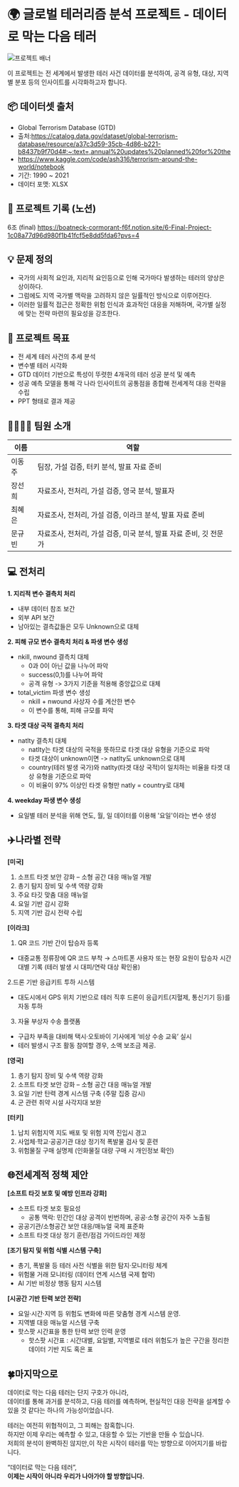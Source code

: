 # 🌍 글로벌 테러리즘 분석 프로젝트 - 데이터로 막는 다음 테러

![프로젝트 배너](https://i.pinimg.com/736x/b7/c7/fd/b7c7fdfd68e41c035569982893c90083.jpg)

이 프로젝트는 전 세계에서 발생한 테러 사건 데이터를 분석하여,
공격 유형, 대상, 지역별 분포 등의 인사이트를 시각화하고자 합니다.

## 📦 데이터셋 출처

- Global Terrorism Database (GTD)
- 출처:https://catalog.data.gov/dataset/global-terrorism-database/resource/a37c3d59-35cb-4d86-b221-b8437b9f70d4#:~:text=,annual%20updates%20planned%20for%20the
- https://www.kaggle.com/code/ash316/terrorism-around-the-world/notebook
- 기간: 1990 ~ 2021
- 데이터 포맷: XLSX

## 🧾 프로젝트 기록 (노션)

6조 (final)
https://boatneck-cormorant-f6f.notion.site/6-Final-Project-1c08a77d96d980f1b41fcf5e8dd5fda6?pvs=4

## 💡 문제 정의

- 국가의 사회적 요인과, 지리적 요인등으로 인해 국가마다 발생하는 테러의 양상은 상이하다.
- 그럼에도 지역 국가별 맥락을 고려하지 않은 일률적인 방식으로 이루어진다.
- 이러한 일률적 접근은 정확한 위험 인식과 효과적인 대응을 저해하며, 국가별 실정에 맞는 전략 마련의 필요성을 강조한다.

## 🎯 프로젝트 목표

- 전 세계 테러 사건의 추세 분석
- 변수별 테러 시각화
- GTD 데이터 기반으로 특성이 뚜렷한 4개국의 테러 성공 분석 및 예측
- 성공 예측 모델을 통해 각 나라 인사이트의 공통점을 종합해 전세계적 대응 전략을 수립
- PPT 형태로 결과 제공

## 👨‍👩‍👧‍👦 팀원 소개

| 이름  | 역할           |
|-----|--------------|
| 이동주 | 팀장, 가설 검증, 터키 분석, 발표 자료 준비           |
| 장선희 | 자료조사, 전처리, 가설 검증, 영국 분석, 발표자  |
| 최혜은 | 자료조사, 전처리, 가설 검증, 이라크 분석, 발표 자료 준비  |
| 문규빈 | 자료조사, 전처리, 가설 검증, 미국 분석, 발표 자료 준비, 깃 전문가  |

## 💻 전처리

**1. 지리적 변수 결측치 처리**
- 내부 데이터 참조 보간
- 외부 API 보간
- 남아있는 결측값들은 모두 Unknown으로 대체
  
**2. 피해 규모 변수 결측치 처리 & 파생 변수 생성**
- nkill, nwound 결측치 대체
  - 0과 0이 아닌 값을 나누어 파악
  - success(0,1)를 나누어 파악
  - 공격 유형
-> 3가지 기준을 적용해 중앙값으로 대체
- total_victim 파생 변수 생성
  - nkill + nwound 사상자 수를 계산한 변수
  - 이 변수를 통해, 피해 규모를 파악
    
**3. 타겟 대상 국적 결측치 처리**
- natlty 결측치 대체
    - natlty는 타겟 대상의 국적을 뜻하므로 타겟 대상 유형을 기준으로 파악
    - 타겟 대상이 unknown이면 -> natlty도 unknown으로 대체
    - country(테러 발생 국가)와 natlty(타겟 대상 국적)이 일치하는 비율을 타겟 대상 유형을 기준으로 파악
    - 이 비율이 97% 이상인 타겟 유형만 natly = country로 대체
      
**4. weekday 파생 변수 생성**
- 요일별 테러 분석을 위해 연도, 월, 일 데이터를 이용해 '요일'이라는 변수 생성
 
## ✈️나라별 전략

**[미국]**
1. 소프트 타겟 보안 강화 – 소형 공간 대응 매뉴얼 개발
2. 총기 탐지 장비 및 수색 역량 강화
3. 주요 타깃 맞춤 대응 매뉴얼
4. 요일 기반 감시 강화
5. 지역 기반 감시 전략 수립

**[이라크]**
1. QR 코드 기반 간이 탑승자 등록
- 대중교통 정류장에 QR 코드 부착 → 스마트폰 사용자 또는 현장 요원이 탑승자 시간대별 기록 (테러 발생 시 대피/연락 대상 확인용)

2.드론 기반 응급키트 투하 시스템
- 대도시에서 GPS 위치 기반으로 테러 직후 드론이 응급키트(지혈제, 통신기기 등)를 자동 투하

3. 자율 부상자 수송 플랫폼
- 구급차 부족을 대비해 택시·오토바이 기사에게 ‘비상 수송 교육’ 실시
- 테러 발생시 구조 활동 참여할 경우, 소액 보조금 제공.

**[영국]**
1. 총기 탐지 장비 및 수색 역량 강화
2. 소프트 타겟 보안 강화 – 소형 공간 대응 매뉴얼 개발
3. 요일 기반 탄력 경계 시스템 구축 (주말 집중 감시)
4. 군 관련 취약 시설 사각지대 보완

**[터키]**
1. 납치 위험지역 지도 배포 및 위험 지역 진입시 경고
2. 사업체·학교·공공기관 대상 정기적 폭발물 검사 및 훈련
3. 위험물질 구매 실명제 (인화물질 대량 구매 시 개인정보 확인)

## 🌐전세계적 정책 제안

**[소프트 타깃 보호 및 예방 인프라 강화]**
- 소프트 타겟 보호 필요성
  - 공통 맥락: 민간인 대상 공격이 빈번하며, 공공·소형 공간이 자주 노출됨
- 공공기관/소형공간 보안 대응/매뉴얼 국제 표준화
- 소프트 타겟 대상 정기 훈련/점검 가이드라인 제정

**[조기 탐지 및 위험 식별 시스템 구축]**
- 총기, 폭발물 등 테러 사전 식별을 위한 탐지·모니터링 체계
- 위험물 거래 모니터링 (데이터 연계 시스템 국제 협약)
- AI 기반 비정상 행동 탐지 시스템

**[시공간 기반 탄력 보안 전략]**
- 요일·시간·지역 등 위험도 변화에 따른 맞춤형 경계 시스템 운영.
- 지역별 대응 매뉴얼 시스템 구축
- 핫스팟 시간표을 통한 탄력 보안 인력 운영
    - 핫스팟 시간표 : 시간대별, 요일별, 지역별로 테러 위험도가 높은 구간을 정리한 데이터 기반 지도 혹은 표

## 🍀마지막으로
데이터로 막는 다음 테러는 단지 구호가 아니라, <br>
데이터를 통해 과거를 분석하고, 다음 테러를 예측하며, 현실적인 대응 전략을 설계할 수 있을 것 같다는 하나의 가능성이었습니다. <br>

테러는 여전히 위협적이고, 그 피해는 참혹합니다.<br>
하지만 이제 우리는 예측할 수 있고, 대응할 수 있는 기반을 만들 수 있습니다.<br>
저희의 분석이 완벽하진 않지만,이 작은 시작이 테러를 막는 방향으로 이어지기를 바랍니다. <br>

“데이터로 막는 다음 테러”, <br>
**이제는 시작이 아니라 우리가 나아가야 할 방향입니다.**
